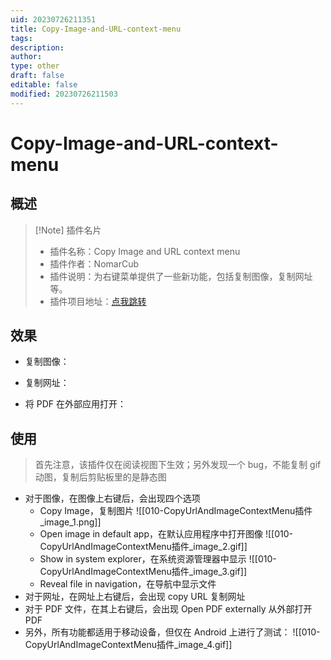 ```yaml
---
uid: 20230726211351
title: Copy-Image-and-URL-context-menu
tags: 
description: 
author: 
type: other
draft: false
editable: false
modified: 20230726211503
---
```


# Copy-Image-and-URL-context-menu

## 概述

> [!Note] 插件名片
> - 插件名称：Copy Image and URL context menu
> - 插件作者：NomarCub
> - 插件说明：为右键菜单提供了一些新功能，包括复制图像，复制网址等。
> - 插件项目地址：[点我跳转](https://github.com/NomarCub/obsidian-copy-url-in-preview)

## 效果

- 复制图像：

- 复制网址：

- 将 PDF 在外部应用打开：


## 使用

> 首先注意，该插件仅在阅读视图下生效；另外发现一个 bug，不能复制 gif 动图，复制后剪贴板里的是静态图

- 对于图像，在图像上右键后，会出现四个选项
	- Copy Image，复制图片
	  ![[010-CopyUrlAndImageContextMenu插件_image_1.png]]
	- Open image in default app，在默认应用程序中打开图像
	  ![[010-CopyUrlAndImageContextMenu插件_image_2.gif]]
	- Show in system explorer，在系统资源管理器中显示
	  ![[010-CopyUrlAndImageContextMenu插件_image_3.gif]]
	- Reveal file in navigation，在导航中显示文件
- 对于网址，在网址上右键后，会出现 copy URL 复制网址
- 对于 PDF 文件，在其上右键后，会出现 Open PDF externally 从外部打开 PDF
- 另外，所有功能都适用于移动设备，但仅在 Android 上进行了测试：
![[010-CopyUrlAndImageContextMenu插件_image_4.gif]]